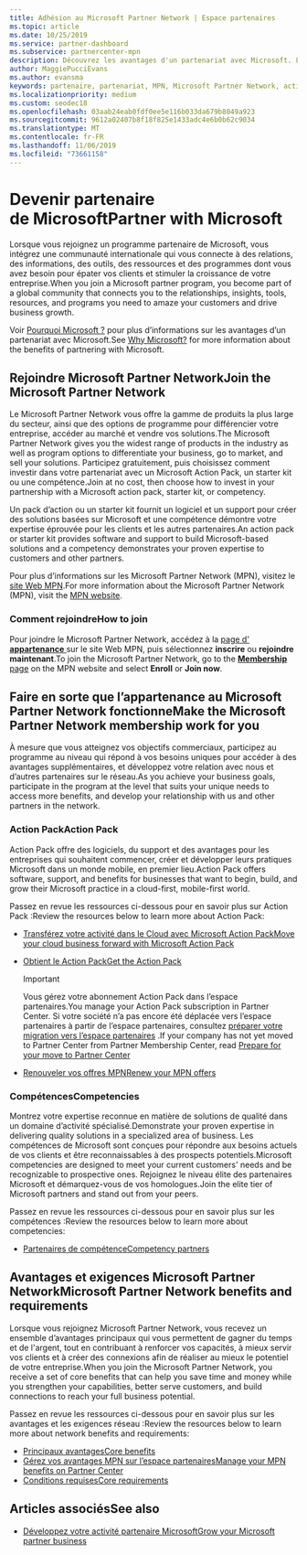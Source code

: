```yaml
---
title: Adhésion au Microsoft Partner Network | Espace partenaires
ms.topic: article
ms.date: 10/25/2019
ms.service: partner-dashboard
ms.subservice: partnercenter-mpn
description: Découvrez les avantages d'un partenariat avec Microsoft. Le Microsoft Partner Network vous offre la gamme de produits la plus large du secteur, ainsi que des options de programme pour différencier votre entreprise, accéder au marché et vendre vos solutions.
author: MaggiePucciEvans
ms.author: evansma
keywords: partenaire, partenariat, MPN, Microsoft Partner Network, action pack, MAPS, abonnement action pack, avantages, avantages MPN, adhésion, argent, or, compétences
ms.localizationpriority: medium
ms.custom: seodec18
ms.openlocfilehash: 03aab24eab0fdf0ee5e116b033da679b8049a923
ms.sourcegitcommit: 9612a02407b8f18f825e1433adc4e6b0b62c9034
ms.translationtype: MT
ms.contentlocale: fr-FR
ms.lasthandoff: 11/06/2019
ms.locfileid: "73661158"
---
```

# <a name="partner-with-microsoft"></a><span data-ttu-id="7f4f1-105">Devenir partenaire de Microsoft</span><span class="sxs-lookup"><span data-stu-id="7f4f1-105">Partner with Microsoft</span></span>

<span data-ttu-id="7f4f1-106">Lorsque vous rejoignez un programme partenaire de Microsoft, vous intégrez une communauté internationale qui vous connecte à des relations, des informations, des outils, des ressources et des programmes dont vous avez besoin pour épater vos clients et stimuler la croissance de votre entreprise.</span><span class="sxs-lookup"><span data-stu-id="7f4f1-106">When you join a Microsoft partner program, you become part of a global community that connects you to the relationships, insights, tools, resources, and programs you need to amaze your customers and drive business growth.</span></span>

<span data-ttu-id="7f4f1-107">Voir [Pourquoi Microsoft ?](https://partner.microsoft.com/business-opportunities/why-microsoft) pour plus d’informations sur les avantages d’un partenariat avec Microsoft.</span><span class="sxs-lookup"><span data-stu-id="7f4f1-107">See [Why Microsoft?](https://partner.microsoft.com/business-opportunities/why-microsoft) for more information about the benefits of partnering with Microsoft.</span></span> 

## <a name="join-the-microsoft-partner-network"></a><span data-ttu-id="7f4f1-108">Rejoindre Microsoft Partner Network</span><span class="sxs-lookup"><span data-stu-id="7f4f1-108">Join the Microsoft Partner Network</span></span>

<!-- 12/5/18 The content below was copied and pasted directly from the Membership page of the MPN site (https://partner.microsoft.com/membership)-->

<span data-ttu-id="7f4f1-109">Le Microsoft Partner Network vous offre la gamme de produits la plus large du secteur, ainsi que des options de programme pour différencier votre entreprise, accéder au marché et vendre vos solutions.</span><span class="sxs-lookup"><span data-stu-id="7f4f1-109">The Microsoft Partner Network gives you the widest range of products in the industry as well as program options to differentiate your business, go to market, and sell your solutions.</span></span> <span data-ttu-id="7f4f1-110">Participez gratuitement, puis choisissez comment investir dans votre partenariat avec un Microsoft Action Pack, un starter kit ou une compétence.</span><span class="sxs-lookup"><span data-stu-id="7f4f1-110">Join at no cost, then choose how to invest in your partnership with a Microsoft action pack, starter kit, or competency.</span></span>

<span data-ttu-id="7f4f1-111">Un pack d’action ou un starter kit fournit un logiciel et un support pour créer des solutions basées sur Microsoft et une compétence démontre votre expertise éprouvée pour les clients et les autres partenaires.</span><span class="sxs-lookup"><span data-stu-id="7f4f1-111">An action pack or starter kit provides software and support to build Microsoft-based solutions and a competency demonstrates your proven expertise to customers and other partners.</span></span>

<span data-ttu-id="7f4f1-112">Pour plus d’informations sur les Microsoft Partner Network (MPN), visitez le [site Web MPN](https://partner.microsoft.com/commercial).</span><span class="sxs-lookup"><span data-stu-id="7f4f1-112">For more information about the Microsoft Partner Network (MPN), visit the [MPN website](https://partner.microsoft.com/commercial).</span></span>

### <a name="how-to-join"></a><span data-ttu-id="7f4f1-113">Comment rejoindre</span><span class="sxs-lookup"><span data-stu-id="7f4f1-113">How to join</span></span>

<span data-ttu-id="7f4f1-114">Pour joindre le Microsoft Partner Network, accédez à la [page d' **appartenance** ](https://partner.microsoft.com/membership) sur le site Web MPN, puis sélectionnez **inscrire** ou **rejoindre maintenant**.</span><span class="sxs-lookup"><span data-stu-id="7f4f1-114">To join the Microsoft Partner Network, go to the [**Membership** page](https://partner.microsoft.com/membership) on the MPN website and select **Enroll** or **Join now**.</span></span>

## <a name="make-the-microsoft-partner-network-membership-work-for-you"></a><span data-ttu-id="7f4f1-115">Faire en sorte que l’appartenance au Microsoft Partner Network fonctionne</span><span class="sxs-lookup"><span data-stu-id="7f4f1-115">Make the Microsoft Partner Network membership work for you</span></span>

<!-- 10/25/2019 The content below content from the Membership pages of the MPN site (https://partner.microsoft.com/membership) and additional updated content.-->

<span data-ttu-id="7f4f1-116">À mesure que vous atteignez vos objectifs commerciaux, participez au programme au niveau qui répond à vos besoins uniques pour accéder à des avantages supplémentaires, et développez votre relation avec nous et d’autres partenaires sur le réseau.</span><span class="sxs-lookup"><span data-stu-id="7f4f1-116">As you achieve your business goals, participate in the program at the level that suits your unique needs to access more benefits, and develop your relationship with us and other partners in the network.</span></span>

### <a name="action-pack"></a><span data-ttu-id="7f4f1-117">Action Pack</span><span class="sxs-lookup"><span data-stu-id="7f4f1-117">Action Pack</span></span>

<span data-ttu-id="7f4f1-118">Action Pack offre des logiciels, du support et des avantages pour les entreprises qui souhaitent commencer, créer et développer leurs pratiques Microsoft dans un monde mobile, en premier lieu.</span><span class="sxs-lookup"><span data-stu-id="7f4f1-118">Action Pack offers software, support, and benefits for businesses that want to begin, build, and grow their Microsoft practice in a cloud-first, mobile-first world.</span></span> 

<span data-ttu-id="7f4f1-119">Passez en revue les ressources ci-dessous pour en savoir plus sur Action Pack :</span><span class="sxs-lookup"><span data-stu-id="7f4f1-119">Review the resources below to learn more about Action Pack:</span></span>

- [<span data-ttu-id="7f4f1-120">Transférez votre activité dans le Cloud avec Microsoft Action Pack</span><span class="sxs-lookup"><span data-stu-id="7f4f1-120">Move your cloud business forward with Microsoft Action Pack</span></span>](https://partner.microsoft.com/membership/action-pack)

- [<span data-ttu-id="7f4f1-121">Obtient le Action Pack</span><span class="sxs-lookup"><span data-stu-id="7f4f1-121">Get the Action Pack</span></span>](mpn-get-action-pack.md)
  
    >[!IMPORTANT]
    ><span data-ttu-id="7f4f1-122">Vous gérez votre abonnement Action Pack dans l’espace partenaires.</span><span class="sxs-lookup"><span data-stu-id="7f4f1-122">You manage your Action Pack subscription in Partner Center.</span></span> <span data-ttu-id="7f4f1-123">Si votre société n’a pas encore été déplacée vers l’espace partenaires à partir de l’espace partenaires, consultez [préparer votre migration vers l’espace partenaires](prepare-pmc-pc-migration.md) .</span><span class="sxs-lookup"><span data-stu-id="7f4f1-123">If your company has not yet moved to Partner Center from Partner Membership Center, read [Prepare for your move to Partner Center](prepare-pmc-pc-migration.md)</span></span>  

- [<span data-ttu-id="7f4f1-124">Renouveler vos offres MPN</span><span class="sxs-lookup"><span data-stu-id="7f4f1-124">Renew your MPN offers</span></span>](renew-mpn-offers.md)

### <a name="competencies"></a><span data-ttu-id="7f4f1-125">Compétences</span><span class="sxs-lookup"><span data-stu-id="7f4f1-125">Competencies</span></span>

<span data-ttu-id="7f4f1-126">Montrez votre expertise reconnue en matière de solutions de qualité dans un domaine d’activité spécialisé.</span><span class="sxs-lookup"><span data-stu-id="7f4f1-126">Demonstrate your proven expertise in delivering quality solutions in a specialized area of business.</span></span> <span data-ttu-id="7f4f1-127">Les compétences de Microsoft sont conçues pour répondre aux besoins actuels de vos clients et être reconnaissables à des prospects potentiels.</span><span class="sxs-lookup"><span data-stu-id="7f4f1-127">Microsoft competencies are designed to meet your current customers' needs and be recognizable to prospective ones.</span></span> <span data-ttu-id="7f4f1-128">Rejoignez le niveau élite des partenaires Microsoft et démarquez-vous de vos homologues.</span><span class="sxs-lookup"><span data-stu-id="7f4f1-128">Join the elite tier of Microsoft partners and stand out from your peers.</span></span>

<span data-ttu-id="7f4f1-129">Passez en revue les ressources ci-dessous pour en savoir plus sur les compétences :</span><span class="sxs-lookup"><span data-stu-id="7f4f1-129">Review the resources below to learn more about competencies:</span></span>

- [<span data-ttu-id="7f4f1-130">Partenaires de compétence</span><span class="sxs-lookup"><span data-stu-id="7f4f1-130">Competency partners</span></span>](https://partner.microsoft.com/membership/competencies)

## <a name="microsoft-partner-network-benefits-and-requirements"></a><span data-ttu-id="7f4f1-131">Avantages et exigences Microsoft Partner Network</span><span class="sxs-lookup"><span data-stu-id="7f4f1-131">Microsoft Partner Network benefits and requirements</span></span>

<span data-ttu-id="7f4f1-132">Lorsque vous rejoignez Microsoft Partner Network, vous recevez un ensemble d’avantages principaux qui vous permettent de gagner du temps et de l'argent, tout en contribuant à renforcer vos capacités, à mieux servir vos clients et à créer des connexions afin de réaliser au mieux le potentiel de votre entreprise.</span><span class="sxs-lookup"><span data-stu-id="7f4f1-132">When you join the Microsoft Partner Network, you receive a set of core benefits that can help you save time and money while you strengthen your capabilities, better serve customers, and build connections to reach your full business potential.</span></span>

<span data-ttu-id="7f4f1-133">Passez en revue les ressources ci-dessous pour en savoir plus sur les avantages et les exigences réseau :</span><span class="sxs-lookup"><span data-stu-id="7f4f1-133">Review the resources below to learn more about network benefits and requirements:</span></span>

- [<span data-ttu-id="7f4f1-134">Principaux avantages</span><span class="sxs-lookup"><span data-stu-id="7f4f1-134">Core benefits</span></span>](https://partner.microsoft.com/membership/core-benefits#simple-tab-content-1)
- [<span data-ttu-id="7f4f1-135">Gérez vos avantages MPN sur l’espace partenaires</span><span class="sxs-lookup"><span data-stu-id="7f4f1-135">Manage your MPN benefits on Partner Center</span></span>](manage-your-partner-network-benefits.md)
- [<span data-ttu-id="7f4f1-136">Conditions requises</span><span class="sxs-lookup"><span data-stu-id="7f4f1-136">Core requirements</span></span>](https://partner.microsoft.com/membership/core-benefits#simple-tab-content-2)

## <a name="see-also"></a><span data-ttu-id="7f4f1-137">Articles associés</span><span class="sxs-lookup"><span data-stu-id="7f4f1-137">See also</span></span>
- [<span data-ttu-id="7f4f1-138">Développez votre activité partenaire Microsoft</span><span class="sxs-lookup"><span data-stu-id="7f4f1-138">Grow your Microsoft partner business</span></span>](grow-your-business.md)
